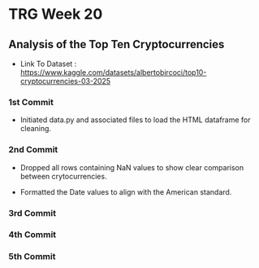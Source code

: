 # TRG Week 20

## Analysis of the Top Ten Cryptocurrencies

- Link To Dataset : https://www.kaggle.com/datasets/albertobircoci/top10-cryptocurrencies-03-2025

### 1st Commit

- Initiated data.py and associated files to load the HTML dataframe for cleaning.

### 2nd Commit

- Dropped all rows containing NaN values to show clear comparison between crytocurrencies.

- Formatted the Date values to align with the American standard.

### 3rd Commit

### 4th Commit

### 5th Commit